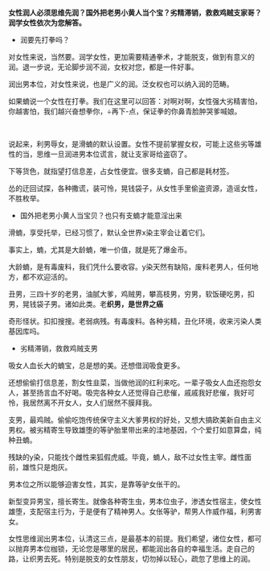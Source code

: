 **女性润人必须思维先润？国外把老男小黄人当个宝？劣精滞销，救救鸡贼支家哥？润学女性依次为您解答。**

- 润要先打拳吗？

对女性来说，当然要。润学女性，更加需要精通拳术，才能脱支，做到有意义的润。退一步说，无论脚步润不润，女权对您，都是一件好事。

润出男本位，对女性来说，也是广义的润。泛女权也可以纳入润的范畴。

如果蝻说一个女性在打拳。我们在这里可以回答：对啊对啊，女性强大劣精害怕，你越害怕，我们越兴奋想拳你，÷再下-点，保证拳的你鼻青脸肿哭爹喊娘。

</br>

说起来，利男辱女，是滑蝻的默认设置。女性不提前掌握女权，可能上这些劣等雄性的当，思维一旦润进男本位谎言，就让支家哥给盗窃了。

下等货色，就指望打信息差，占女性便宜。很多支蝻，自己都是耗材签。

怂的迂回试探，各种撒谎，装可怜，晃钱袋子，从女性手里偷盗资源，造谣女性，不胜枚举。

- 国外把老男小黄人当宝贝？也只有支蝻才能意淫出来

滑蝻，享受托举，已经习惯了，默认全世界x染主宰会让着它们。

事实上，蝻，尤其是大龄蝻，唯一价值，就是死了爆金币。

大龄蝻，是有毒废料，我们凭什么要收容。y染天然有缺陷，废料老男人，任何地方，都不欢迎活的。

丑男，三四十岁的老男，油腻大爹，鸡贼男，攀高枝男，穷男，软饭硬吃男，扣男，晃钱袋子男。诸如此类。老**织男，是世界之癌**

奇形怪状。扣扣搜搜。老弱病残。有毒废料。各种劣精，丑化环境，收来污染人类基因库吗。

- 劣精滞销，救救鸡贼支男

吸女人血长大的蝻宝，总是想的美。还想借润吸食更多。

还想偷偷打信息差，割女性韭菜，当做他润的红利来吃。一辈子吸女人血还抱怨女人，甚至扬言血不好喝。吸完各种女人还觉得自己悲催，戚戚我好悲催，我好可怜，我居然离不开女人，女人们居然不膜拜我。

支男，最鸡贼。偷偷吃饱传统保守主义大爹男权的好处，又想大搞欧美新自由主义男权。被劣精寄生导致雄堕的等驴胎里带出来的洼地基因，个个爱打如意算盘，纯种丑蝻。

残缺的y染，只能找个雌性来狐假虎威。毕竟，蝻人，敌不过女性主宰。雌性面前，雄性只是炮灰。

男本位之所以能够迫害女性，其实，是靠等驴女伥干的。

新型变异男宝，擅长寄生。就像各种寄生虫，男本位虫子，渗透女性宿主，使女性雄堕，支配宿主行为，于是便有了精神男人。女伥等驴，帮男人作威作福，利男害女。

女性思维润出男本位，认清这三点，是最基本的前提。我们希望，诸位女性，都可以抛弃男本位枷锁，无论您是哪里的居民，都能润出各自的幸福生活。走自己的路，让织男去死。特别是脱支的女性朋友，切勿掉以轻心，疏忽了思维上的润。
